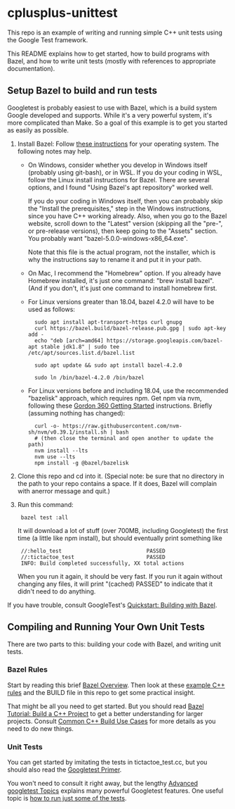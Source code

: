 # cplusplus-unittest
This repo is an example of writing and running simple C++ unit tests
using the Google Test framework.

This README explains how to get started,
how to build programs with Bazel,
and how to write unit tests
(mostly with references to appropriate documentation).

## Setup Bazel to build and run tests
Googletest is probably easiest to use with Bazel,
which is a build system Google developed and supports.
While it's a very powerful system, it's more complicated than Make.
So a goal of this example is to get you started as easily as possible.

1. Install Bazel: Follow
[these instructions](https://docs.bazel.build/versions/5.0.0/install.html)
for your operating system.  The following notes may help.

    * On Windows, consider whether you develop in Windows itself (probably
      using git-bash), or in WSL.  If you do your coding in WSL,
      follow the Linux install instructions for Bazel.  There are several
      options, and I found "Using Bazel's apt repository" worked well.

        If you do your coding in Windows itself, then you can probably skip the
        "Install the prerequisites," step in the Windows instructions,
        since you have C++ working already.
        Also, when you go to the Bazel website, scroll down to the "Latest"
        version (skipping all the "pre-", or pre-release versions), then
        keep going to the "Assets" section.  You probably want
        "bazel-5.0.0-windows-x86_64.exe".

        Note that this file is
        the actual program, not the installer, which is why the instructions
        say to rename it and put it in your path.

    * On Mac, I recommend the "Homebrew" option.  If you already have
      Homebrew installed, it's just one command: "brew install bazel".
      (And if you don't, it's just one command to install homebrew first.

    * For Linux versions greater than 18.04, bazel 4.2.0 will have to be
      used as follows:

            sudo apt install apt-transport-https curl gnupg
            curl https://bazel.build/bazel-release.pub.gpg | sudo apt-key add -
            echo "deb [arch=amd64] https://storage.googleapis.com/bazel-apt stable jdk1.8" | sudo tee /etc/apt/sources.list.d/bazel.list
            
            sudo apt update && sudo apt install bazel-4.2.0
            
            sudo ln /bin/bazel-4.2.0 /bin/bazel
            
    * For Linux versions before and including 18.04, 
      use the recommended "bazelisk" approach, which
      requires npm.  Get npm via nvm, following these [Gordon 360 Getting
      Started](https://github.com/gordon-cs/gordon-360-ui#getting-started)
      instructions.  Briefly (assuming nothing has changed):

            curl -o- https://raw.githubusercontent.com/nvm-sh/nvm/v0.39.1/install.sh | bash
            # (then close the terminal and open another to update the path)
            nvm install --lts
            nvm use --lts
            npm install -g @bazel/bazelisk

1. Clone this repo and cd into it.
(Special note: be sure that no directory in the path to your repo contains
a space.  If it does, Bazel will complain with anerror message and quit.)
1. Run this command:

        bazel test :all

    It will download a lot of stuff (over 700MB, including Googletest)
    the first time (a little like npm install),
    but should eventually print something like

        //:hello_test                           PASSED
        //:tictactoe_test                       PASSED
        INFO: Build completed successfully, XX total actions

    When you run it again, it should be very fast.
    If you run it again without changing any files,
    it will print "(cached) PASSED"
    to indicate that it didn't need to do anything.

If you have trouble, consult GoogleTest's
[Quickstart: Building with Bazel](https://google.github.io/googletest/quickstart-bazel.html).


## Compiling and Running Your Own Unit Tests

There are two parts to this: building your code with Bazel,
and writing unit tests.

### Bazel Rules
Start by reading this brief [Bazel Overview](https://docs.bazel.build/versions/5.0.0/bazel-overview.html).
Then look at these
[example C++ rules](https://github.com/bazelbuild/bazel/blob/master/examples/cpp/BUILD)
and the BUILD file in this repo to get some practical insight.

That might be all you need to get started.
But you should read
[Bazel Tutorial: Build a C++ Project](https://docs.bazel.build/versions/5.0.0/tutorial/cpp.html)
to get a better understanding for larger projects.  Consult
[Common C++ Build Use Cases](https://docs.bazel.build/versions/5.0.0/cpp-use-cases.html)
for more details as you need to do new things.

### Unit Tests
You can get started by imitating the tests in tictactoe_test.cc,
but you should also read the
[Googletest Primer](https://google.github.io/googletest/primer.html).

You won't need to consult it right away, but the lengthy
[Advanced googletest Topics](https://google.github.io/googletest/advanced.html)
explains many powerful Googletest features.
One useful topic is
[how to run just some of the tests](https://google.github.io/googletest/advanced.html#running-test-programs-advanced-options).
